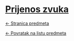 # [Prijenos zvuka](https://www.github.com/studosi-fer/PRIZVU)
[<- Stranica predmeta](https://www.fer.unizg.hr/predmet/prizvu)

[<- Povratak na listu predmeta](https://www.github.com/studosi/FER)
